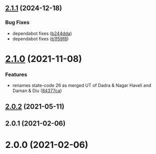 ## [2.1.1](https://github.com/refrens/gst-states/compare/2.1.0...2.1.1) (2024-12-18)


### Bug Fixes

* dependabot fixes ([b244dda](https://github.com/refrens/gst-states/commit/b244ddacbc1c9497b948c263413415dc1a50c0e4))
* dependabot fixes ([b1f59f8](https://github.com/refrens/gst-states/commit/b1f59f89ea7a6ae65c8fa3b6eae34b6532341ee6))

# [2.1.0](https://github.com/refrens/gst-states/compare/2.0.2...2.1.0) (2021-11-08)


### Features

* renames state-code 26 as merged UT of Dadra & Nagar Haveli and Daman & Diu ([84377ca](https://github.com/refrens/gst-states/commit/84377ca27f026bb972ad261a761d7ae035a86d6d))

## [2.0.2](https://github.com/refrens/gst-states/compare/2.0.1...2.0.2) (2021-05-11)

## 2.0.1 (2021-02-06)

# 2.0.0 (2021-02-06)




